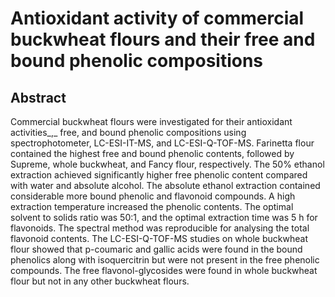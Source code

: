 # Antioxidant activity of commercial buckwheat flours and their free and bound phenolic compositions

## Abstract

Commercial buckwheat flours were investigated for their antioxidant activities_,_ free, and bound phenolic compositions using spectrophotometer, LC-ESI-IT-MS, and LC-ESI-Q-TOF-MS. Farinetta flour contained the highest free and bound phenolic contents, followed by Supreme, whole buckwheat, and Fancy flour, respectively. The 50% ethanol extraction achieved significantly higher free phenolic content compared with water and absolute alcohol. The absolute ethanol extraction contained considerable more bound phenolic and flavonoid compounds. A high extraction temperature increased the phenolic contents. The optimal solvent to solids ratio was 50:1, and the optimal extraction time was 5 h for flavonoids. The spectral method was reproducible for analysing the total flavonoid contents. The LC-ESI-Q-TOF-MS studies on whole buckwheat flour showed that p-coumaric and gallic acids were found in the bound phenolics along with isoquercitrin but were not present in the free phenolic compounds. The free flavonol-glycosides were found in whole buckwheat flour but not in any other buckwheat flours.
